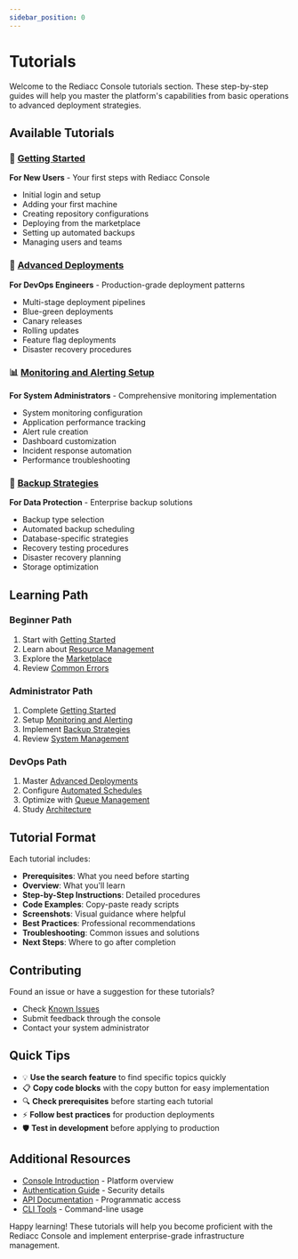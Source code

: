 ```yaml
---
sidebar_position: 0
---
```


# Tutorials

Welcome to the Rediacc Console tutorials section. These step-by-step guides will help you master the platform's capabilities from basic operations to advanced deployment strategies.

## Available Tutorials

### 🚀 [Getting Started](./getting-started.md)
**For New Users** - Your first steps with Rediacc Console
- Initial login and setup
- Adding your first machine
- Creating repository configurations  
- Deploying from the marketplace
- Setting up automated backups
- Managing users and teams

### 🔧 [Advanced Deployments](./advanced-deployments.md)
**For DevOps Engineers** - Production-grade deployment patterns
- Multi-stage deployment pipelines
- Blue-green deployments
- Canary releases
- Rolling updates
- Feature flag deployments
- Disaster recovery procedures

### 📊 [Monitoring and Alerting Setup](./monitoring-setup.md)
**For System Administrators** - Comprehensive monitoring implementation
- System monitoring configuration
- Application performance tracking
- Alert rule creation
- Dashboard customization
- Incident response automation
- Performance troubleshooting

### 💾 [Backup Strategies](./backup-strategies.md)
**For Data Protection** - Enterprise backup solutions
- Backup type selection
- Automated backup scheduling
- Database-specific strategies
- Recovery testing procedures
- Disaster recovery planning
- Storage optimization

## Learning Path

### Beginner Path
1. Start with [Getting Started](./getting-started.md)
2. Learn about [Resource Management](../resources/index.md)
3. Explore the [Marketplace](../marketplace.md)
4. Review [Common Errors](../errors/common-errors.md)

### Administrator Path
1. Complete [Getting Started](./getting-started.md)
2. Setup [Monitoring and Alerting](./monitoring-setup.md)
3. Implement [Backup Strategies](./backup-strategies.md)
4. Review [System Management](../system.md)

### DevOps Path
1. Master [Advanced Deployments](./advanced-deployments.md)
2. Configure [Automated Schedules](../resources/schedules.md)
3. Optimize with [Queue Management](../queue.md)
4. Study [Architecture](../architecture.md)

## Tutorial Format

Each tutorial includes:
- **Prerequisites**: What you need before starting
- **Overview**: What you'll learn
- **Step-by-Step Instructions**: Detailed procedures
- **Code Examples**: Copy-paste ready scripts
- **Screenshots**: Visual guidance where helpful
- **Best Practices**: Professional recommendations
- **Troubleshooting**: Common issues and solutions
- **Next Steps**: Where to go after completion

## Contributing

Found an issue or have a suggestion for these tutorials?
- Check [Known Issues](../known-issues.md)
- Submit feedback through the console
- Contact your system administrator

## Quick Tips

- 💡 **Use the search feature** to find specific topics quickly
- 📋 **Copy code blocks** with the copy button for easy implementation
- 🔍 **Check prerequisites** before starting each tutorial
- ⚡ **Follow best practices** for production deployments
- 🛡️ **Test in development** before applying to production

## Additional Resources

- [Console Introduction](../introduction.md) - Platform overview
- [Authentication Guide](../authentication.md) - Security details
- [API Documentation](../system.md#api-endpoints) - Programmatic access
- [CLI Tools](../system.md#cli-integration) - Command-line usage

Happy learning! These tutorials will help you become proficient with the Rediacc Console and implement enterprise-grade infrastructure management.